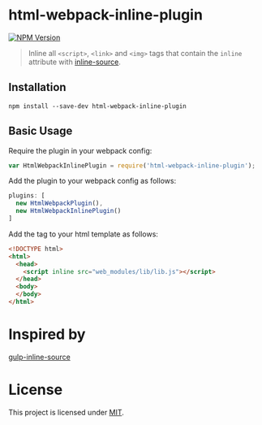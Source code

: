 # html-webpack-inline-plugin

[![NPM Version](https://img.shields.io/npm/v/html-webpack-inline-plugin.svg?style=flat-square)](https://www.npmjs.com/package/html-webpack-inline-plugin)

> Inline all `<script>`, `<link>` and `<img>` tags that contain the `inline` attribute with [inline-source](https://github.com/popeindustries/inline-source).

## Installation


```shell
npm install --save-dev html-webpack-inline-plugin
```

## Basic Usage
Require the plugin in your webpack config:

```javascript
var HtmlWebpackInlinePlugin = require('html-webpack-inline-plugin');
```

Add the plugin to your webpack config as follows:

```javascript
plugins: [
  new HtmlWebpackPlugin(),
  new HtmlWebpackInlinePlugin()
]  
```

Add the tag to your html template as follows:

```html
<!DOCTYPE html>
<html>
  <head>
    <script inline src="web_modules/lib/lib.js"></script>
  </head>
  <body>
  </body>
</html>
```

# Inspired by
[gulp-inline-source](https://github.com/fmal/gulp-inline-source)

# License

This project is licensed under [MIT](https://github.com/jantimon/html-webpack-plugin/blob/master/LICENSE).
